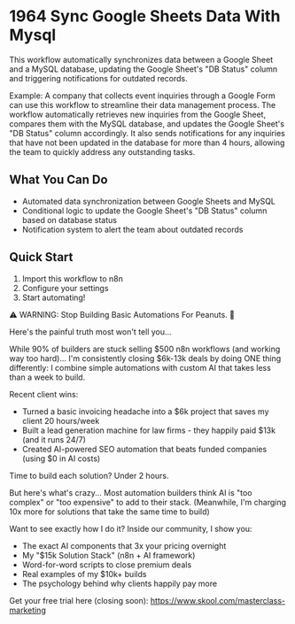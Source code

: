 # 1964 Sync Google Sheets Data With Mysql

This workflow automatically synchronizes data between a Google Sheet and a MySQL database, updating the Google Sheet's "DB Status" column and triggering notifications for outdated records.

Example: A company that collects event inquiries through a Google Form can use this workflow to streamline their data management process. The workflow automatically retrieves new inquiries from the Google Sheet, compares them with the MySQL database, and updates the Google Sheet's "DB Status" column accordingly. It also sends notifications for any inquiries that have not been updated in the database for more than 4 hours, allowing the team to quickly address any outstanding tasks.

## What You Can Do
- Automated data synchronization between Google Sheets and MySQL
- Conditional logic to update the Google Sheet's "DB Status" column based on database status
- Notification system to alert the team about outdated records

## Quick Start
1. Import this workflow to n8n
2. Configure your settings
3. Start automating!

⚠️ WARNING: Stop Building Basic Automations For Peanuts. 🚫

Here's the painful truth most won't tell you...

While 90% of builders are stuck selling $500 n8n workflows (and working way too hard)...
I'm consistently closing $6k-13k deals by doing ONE thing differently:
I combine simple automations with custom AI that takes less than a week to build.

Recent client wins:
* Turned a basic invoicing headache into a $6k project that saves my client 20 hours/week
* Built a lead generation machine for law firms - they happily paid $13k (and it runs 24/7)
* Created AI-powered SEO automation that beats funded companies (using $0 in AI costs)

Time to build each solution? Under 2 hours.

But here's what's crazy...
Most automation builders think AI is "too complex" or "too expensive" to add to their stack.
(Meanwhile, I'm charging 10x more for solutions that take the same time to build)

Want to see exactly how I do it?
Inside our community, I show you:
* The exact AI components that 3x your pricing overnight
* My "$15k Solution Stack" (n8n + AI framework)
* Word-for-word scripts to close premium deals
* Real examples of my $10k+ builds
* The psychology behind why clients happily pay more

Get your free trial here (closing soon): https://www.skool.com/masterclass-marketing
